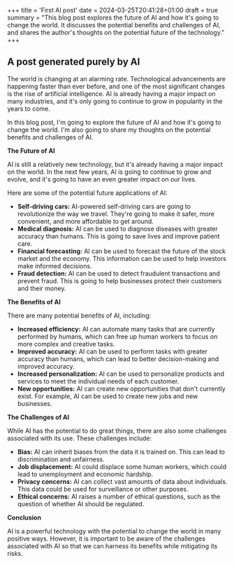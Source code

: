 +++
title = 'First AI post'
date = 2024-03-25T20:41:28+01:00
draft = true
summary = "This blog post explores the future of AI and how it's going to change the world. It discusses the potential benefits and challenges of AI, and shares the author's thoughts on the potential future of the technology."
+++
## A post generated purely by AI

The world is changing at an alarming rate. Technological advancements are happening faster than ever before, and one of the most significant changes is the rise of artificial intelligence. AI is already having a major impact on many industries, and it's only going to continue to grow in popularity in the years to come.

In this blog post, I'm going to explore the future of AI and how it's going to change the world. I'm also going to share my thoughts on the potential benefits and challenges of AI.

**The Future of AI**

AI is still a relatively new technology, but it's already having a major impact on the world. In the next few years, AI is going to continue to grow and evolve, and it's going to have an even greater impact on our lives.

Here are some of the potential future applications of AI:

* **Self-driving cars:** AI-powered self-driving cars are going to revolutionize the way we travel. They're going to make it safer, more convenient, and more affordable to get around.
* **Medical diagnosis:** AI can be used to diagnose diseases with greater accuracy than humans. This is going to save lives and improve patient care.
* **Financial forecasting:** AI can be used to forecast the future of the stock market and the economy. This information can be used to help investors make informed decisions.
* **Fraud detection:** AI can be used to detect fraudulent transactions and prevent fraud. This is going to help businesses protect their customers and their money.

**The Benefits of AI**

There are many potential benefits of AI, including:

* **Increased efficiency:** AI can automate many tasks that are currently performed by humans, which can free up human workers to focus on more complex and creative tasks.
* **Improved accuracy:** AI can be used to perform tasks with greater accuracy than humans, which can lead to better decision-making and improved accuracy.
* **Increased personalization:** AI can be used to personalize products and services to meet the individual needs of each customer.
* **New opportunities:** AI can create new opportunities that don't currently exist. For example, AI can be used to create new jobs and new businesses.

**The Challenges of AI**

While AI has the potential to do great things, there are also some challenges associated with its use. These challenges include:

* **Bias:** AI can inherit biases from the data it is trained on. This can lead to discrimination and unfairness.
* **Job displacement:** AI could displace some human workers, which could lead to unemployment and economic hardship.
* **Privacy concerns:** AI can collect vast amounts of data about individuals. This data could be used for surveillance or other purposes.
* **Ethical concerns:** AI raises a number of ethical questions, such as the question of whether AI should be regulated.

**Conclusion**

AI is a powerful technology with the potential to change the world in many positive ways. However, it is important to be aware of the challenges associated with AI so that we can harness its benefits while mitigating its risks.

